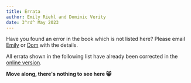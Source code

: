 ```yaml
---
title: Errata
author: Emily Riehl and Dominic Verity
date: 3^rd^ May 2023
---
```


Have you found an error in the book which is not listed here? Please email [Emily](mailto:eriehl@maths.jhu.edu) or [Dom](mailto:dominic.verity@mq.edu.au) with the details.

All errata shown in the following list have already been corrected in the [online version](/elements.pdf).

**Move along, there's nothing to see here 😸**